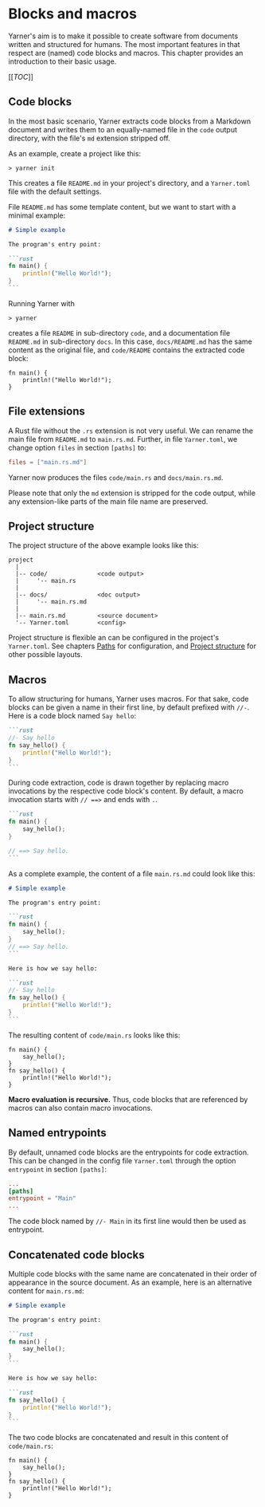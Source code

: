 # Blocks and macros

Yarner's aim is to make it possible to create software from documents written and structured for humans.
The most important features in that respect are (named) code blocks and macros.
This chapter provides an introduction to their basic usage.

[[_TOC_]]

## Code blocks

In the most basic scenario, Yarner extracts code blocks from a Markdown document and writes them to an equally-named file in the `code` output directory, with the file's `md` extension stripped off.

As an example, create a project like this:

```plaintext
> yarner init
```

This creates a file `README.md` in your project's directory, and a `Yarner.toml` file with the default settings.

File `README.md` has some template content, but we want to start with a minimal example:

````markdown
# Simple example

The program's entry point:

```rust
fn main() {
    println!("Hello World!");
}
```
````

Running Yarner with

```plaintext
> yarner
```

creates a file `README` in sub-directory `code`, and a documentation file `README.md` in sub-directory `docs`.
In this case, `docs/README.md` has the same content as the original file, and `code/README` contains the extracted code block:

```rust,noplaypen
fn main() {
    println!("Hello World!");
}
```

## File extensions

A Rust file without the `.rs` extension is not very useful. We can rename the main file from `README.md` to `main.rs.md`.
Further, in file `Yarner.toml`, we change option `files` in section `[paths]` to:

```toml
files = ["main.rs.md"]
```

Yarner now produces the files `code/main.rs` and `docs/main.rs.md`.

Please note that only the `md` extension is stripped for the code output, while any extension-like parts of the main file name are preserved.

## Project structure

The project structure of the above example looks like this:

```plaintext
project
  |
  |-- code/              <code output>
  |     '-- main.rs
  |
  |-- docs/              <doc output>
  |     '-- main.rs.md
  |
  |-- main.rs.md         <source document>
  '-- Yarner.toml        <config>
```

Project structure is flexible an can be configured in the project's `Yarner.toml`.
See chapters [Paths](./config-paths.md) for configuration, and [Project structure](./project-structure.md)
for other possible layouts.

## Macros

To allow structuring for humans, Yarner uses macros.
For that sake, code blocks can be given a name in their first line, by default prefixed with `//-`.
Here is a code block named `Say hello`:

````markdown
```rust
//- Say hello
fn say_hello() {
    println!("Hello World!");
}
```
````

During code extraction, code is drawn together by replacing macro invocations by the respective code block's content.
By default, a macro invocation starts with `// ==>` and ends with `.`.

````markdown
```rust
fn main() {
    say_hello();
}

// ==> Say hello.
```
````

As a complete example, the content of a file `main.rs.md` could look like this:

````markdown
# Simple example

The program's entry point:

```rust
fn main() {
    say_hello();
}
// ==> Say hello.
```

Here is how we say hello:

```rust
//- Say hello
fn say_hello() {
    println!("Hello World!");
}
```
````

The resulting content of `code/main.rs` looks like this:

```rust,noplaypen
fn main() {
    say_hello();
}
fn say_hello() {
    println!("Hello World!");
}
```

**Macro evaluation is recursive.** Thus, code blocks that are referenced by macros can also contain macro invocations.

## Named entrypoints

By default, unnamed code blocks are the entrypoints for code extraction.
This can be changed in the config file `Yarner.toml` through the option `entrypoint` in section `[paths]`:

```toml
...
[paths]
entrypoint = "Main"
...
```

The code block named by `//- Main` in its first line would then be used as entrypoint.

## Concatenated code blocks

Multiple code blocks with the same name are concatenated in their order of appearance in the source document.
As an example, here is an alternative content for `main.rs.md`:

````markdown
# Simple example

The program's entry point:

```rust
fn main() {
    say_hello();
}
```

Here is how we say hello:

```rust
fn say_hello() {
    println!("Hello World!");
}
```
````

The two code blocks are concatenated and result in this content of `code/main.rs`:

```rust,noplaypen
fn main() {
    say_hello();
}
fn say_hello() {
    println!("Hello World!");
}
```
